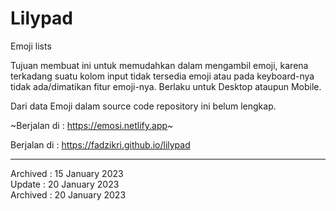# Lilypad

Emoji lists

Tujuan membuat ini untuk memudahkan dalam mengambil emoji, karena terkadang suatu kolom input tidak tersedia emoji atau pada keyboard-nya tidak ada/dimatikan fitur emoji-nya. Berlaku untuk Desktop ataupun Mobile.

Dari data Emoji dalam source code repository ini belum lengkap.

~Berjalan di : <https://emosi.netlify.app>~

Berjalan di : <https://fadzikri.github.io/lilypad>

---

Archived : 15 January 2023\
Update : 20 January 2023\
Archived : 20 January 2023
